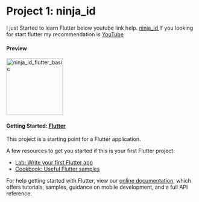 # Project 1: ninja_id

I just Started to learn Flutter below youtube link help. [ninja_id ](https://github.com/prashantdwivedi/ninja_id "ninja_id ")
If you looking for start flutter my recommendation is [YouTube](https://www.youtube.com/watch?v=1ukSR1GRtMU&list=PL4cUxeGkcC9jLYyp2Aoh6hcWuxFDX6PBJ "YouTube")

#### Preview
<img src="https://i.imgur.com/1byp6hv.png" alt="ninja_id_flutter_basic" width="150"  />

#### Getting Started: [Flutter](https://flutter.dev/ "Flutter")

This project is a starting point for a Flutter application.

A few resources to get you started if this is your first Flutter project:

- [Lab: Write your first Flutter app](https://flutter.dev/docs/get-started/codelab)
- [Cookbook: Useful Flutter samples](https://flutter.dev/docs/cookbook)

For help getting started with Flutter, view our
[online documentation](https://flutter.dev/docs), which offers tutorials,
samples, guidance on mobile development, and a full API reference.

